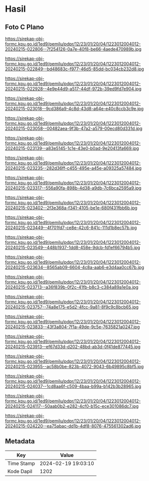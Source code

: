 # Hasil

## Foto C Plano

https://sirekap-obj-formc.kpu.go.id/1ed9/pemilu/pdpr/12/23/01/20/04/1223012004012-20240215-022806--7f254126-0a7e-40f8-be66-4aede470989b.jpg

https://sirekap-obj-formc.kpu.go.id/1ed9/pemilu/pdpr/12/23/01/20/04/1223012004012-20240215-022849--bd48683c-f977-46d5-85dd-bc034cb232d8.jpg

https://sirekap-obj-formc.kpu.go.id/1ed9/pemilu/pdpr/12/23/01/20/04/1223012004012-20240215-022928--4e9e44d9-a517-44df-972b-39ed9fd7e904.jpg

https://sirekap-obj-formc.kpu.go.id/1ed9/pemilu/pdpr/12/23/01/20/04/1223012004012-20240215-023018--9cd386a9-4c8d-43d8-a64e-e40c8ccb3c9e.jpg

https://sirekap-obj-formc.kpu.go.id/1ed9/pemilu/pdpr/12/23/01/20/04/1223012004012-20240215-023058--00482aea-9f3b-47a2-a579-00ecd80d331d.jpg

https://sirekap-obj-formc.kpu.go.id/1ed9/pemilu/pdpr/12/23/01/20/04/1223012004012-20240215-023139--a83e5145-1c1e-43e0-b0ad-9e20413fa669.jpg

https://sirekap-obj-formc.kpu.go.id/1ed9/pemilu/pdpr/12/23/01/20/04/1223012004012-20240215-023235--282d36ff-c455-495e-a45e-a09325a57484.jpg

https://sirekap-obj-formc.kpu.go.id/1ed9/pemilu/pdpr/12/23/01/20/04/1223012004012-20240215-023317--556a90fa-898b-4d38-a9db-7c6bca2595a9.jpg

https://sirekap-obj-formc.kpu.go.id/1ed9/pemilu/pdpr/12/23/01/20/04/1223012004012-20240215-023402--2f3e368a-f341-4105-be1e-680f431fbb6b.jpg

https://sirekap-obj-formc.kpu.go.id/1ed9/pemilu/pdpr/12/23/01/20/04/1223012004012-20240215-023449--4f701fd7-ce8e-42c6-841c-111d1b8ec57b.jpg

https://sirekap-obj-formc.kpu.go.id/1ed9/pemilu/pdpr/12/23/01/20/04/1223012004012-20240215-023549--448b1937-1dd8-458e-9dcb-fd1ef66794b5.jpg

https://sirekap-obj-formc.kpu.go.id/1ed9/pemilu/pdpr/12/23/01/20/04/1223012004012-20240215-023634--8565ab09-6604-4c8a-aab6-e3d4aa0cc67b.jpg

https://sirekap-obj-formc.kpu.go.id/1ed9/pemilu/pdpr/12/23/01/20/04/1223012004012-20240215-023713--a36f839b-0f2c-41fb-b8c3-c384a89a1e0a.jpg

https://sirekap-obj-formc.kpu.go.id/1ed9/pemilu/pdpr/12/23/01/20/04/1223012004012-20240215-023757--74a8e175-e5d2-4fcc-9a81-8f9c9c8bcb65.jpg

https://sirekap-obj-formc.kpu.go.id/1ed9/pemilu/pdpr/12/23/01/20/04/1223012004012-20240215-023833--43f3a804-7f1a-49de-9c5e-7635821a0247.jpg

https://sirekap-obj-formc.kpu.go.id/1ed9/pemilu/pdpr/12/23/01/20/04/1223012004012-20240215-023913--ef67d33d-d202-48bd-ab3d-0f41de877445.jpg

https://sirekap-obj-formc.kpu.go.id/1ed9/pemilu/pdpr/12/23/01/20/04/1223012004012-20240215-023955--ac58b0be-823b-4072-9043-6b49895c8bf5.jpg

https://sirekap-obj-formc.kpu.go.id/1ed9/pemilu/pdpr/12/23/01/20/04/1223012004012-20240215-024037--1cd8aa6f-c509-4baa-b99a-b142b3b28965.jpg

https://sirekap-obj-formc.kpu.go.id/1ed9/pemilu/pdpr/12/23/01/20/04/1223012004012-20240215-024117--50aab0b2-e282-4cf0-b15c-ece301086dc7.jpg

https://sirekap-obj-formc.kpu.go.id/1ed9/pemilu/pdpr/12/23/01/20/04/1223012004012-20240215-024220--ea75abac-dd1b-4df8-8076-475561302ad6.jpg


## Metadata

| Key        | Value               |
| ---------- | ------------------- |
| Time Stamp | 2024-02-19 19:03:10 |
| Kode Dapil | 1202                |



